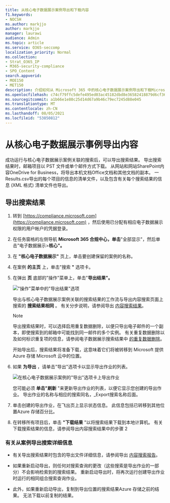 ```yaml
---
title: 从核心电子数据展示案例导出和下载内容
f1.keywords:
- NOCSH
ms.author: markjjo
author: markjjo
manager: laurawi
audience: Admin
ms.topic: article
ms.service: O365-seccomp
localization_priority: Normal
ms.collection:
- Strat_O365_IP
- M365-security-compliance
- SPO_Content
search.appverid:
- MOE150
- MET150
description: 介绍如何从 Microsoft 365 中的核心电子数据展示案例导出和下载Microsoft 365。
ms.openlocfilehash: c74cf79ffc5defe495ed03ac45182dbd8e36582418879d6cf367242b96095eb9
ms.sourcegitcommit: a1b66e1e80c25d14d67a9b46c79ec7245d88e045
ms.translationtype: MT
ms.contentlocale: zh-CN
ms.lasthandoff: 08/05/2021
ms.locfileid: "53850812"
---
```

# <a name="export-content-from-a-core-ediscovery-case"></a>从核心电子数据展示事例导出内容

成功运行与核心电子数据展示案例关联的搜索后，可以导出搜索结果。 导出搜索结果时，邮箱项目以 PST 文件或单个邮件方式下载。 从网站和网站SharePoint内容OneDrive for Business，将导出本机文档Office文档和其他文档的副本。 一Results.csv导出的每个项目的信息的清单文件，以及包含有关每个搜索结果的信息 (XML 格式) 清单文件也导出。
  
## <a name="export-search-results"></a>导出搜索结果

1. 转到 [https://compliance.microsoft.com](https://compliance.microsoft.com) ，然后使用已分配有相应电子数据展示权限的用户帐户的凭据登录。

2. 在任务窗格的左侧导航 **Microsoft 365 合规中心，单击**"全部显示"，然后单击"电子数据展示>**核心"。**

3. 在 **"核心电子数据展示"** 页上，单击要创建保留的案例的名称。

4. 在案例 **的主页** 上，单击"搜索 **"** 选项卡。

5. 在弹出 **页** 底部的"操作"菜单上，单击"**导出结果"。**

   !["操作"菜单中的"导出结果"选项](../media/ActionMenuExportResults.png)

   导出与核心电子数据展示案例关联的搜索结果的工作流与导出内容搜索页面上搜索的 **搜索结果相同** 。 有关分步说明，请参阅导出 [内容搜索结果](export-search-results.md)。

   > [!NOTE]
   > 导出搜索结果时，可以选择启用重复数据删除，以便只导出电子邮件的一个副本，即使搜索到的邮箱中可能找到同一邮件的多个实例。 有关重复数据删除以及如何标识重复项的信息，请参阅电子数据展示搜索结果中 [的重复数据删除](de-duplication-in-ediscovery-search-results.md)。

   开始导出后，搜索结果将准备下载，这意味着它们将被转移到 Microsoft 提供Azure 存储 Microsoft 云中的位置。
  
6. 如果 **为导出** ，请单击"导出"选项卡以显示导出作业的列表。
  
   ![在核心电子数据展示案例的"导出"选项卡上导出作业](../media/CoreeDiscoveryExport.png)

   您可能必须 **单击"刷新** "来更新导出作业的列表，以便它显示您创建的导出作业。 导出作业的名称与相应的搜索同名，_Export搜索名称后面。

7. 单击创建的导出作业，在飞出页上显示状态信息。 此信息包括已转移到其他位置Azure 存储百分比。

8. 在转移所有项目后，单击 **"下载结果** "以将搜索结果下载到本地计算机。 有关下载搜索结果的信息，请参阅导出内容搜索结果中的步骤 2 [](export-search-results.md#step-2-download-the-search-results)

### <a name="more-information-about-exporting-searches-from-a-case"></a>有关从案例导出搜索详细信息

- 有关导出搜索结果时包含的导出文件详细信息，请参阅导出 [内容搜索报告](export-a-content-search-report.md#whats-included-in-the-report)。

- 如果重新启动导出，则任何对搜索查询的更改（这些搜索是导出作业的一部分）不会影响检索到的搜索结果。 重新启动导出时，将再次运行创建导出作业时运行的相同组合搜索查询作业。

- 此外，如果重新启动导出，复制到导出位置的搜索结果Azure 存储之前的结果。 无法下载以前复制的结果。
